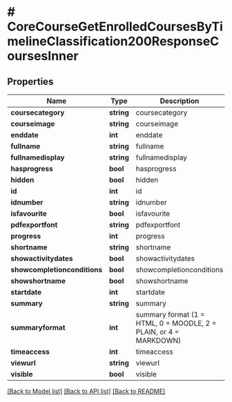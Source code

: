 # # CoreCourseGetEnrolledCoursesByTimelineClassification200ResponseCoursesInner

## Properties

Name | Type | Description | Notes
------------ | ------------- | ------------- | -------------
**coursecategory** | **string** | coursecategory | [optional]
**courseimage** | **string** | courseimage | [optional]
**enddate** | **int** | enddate | [optional]
**fullname** | **string** | fullname | [optional]
**fullnamedisplay** | **string** | fullnamedisplay | [optional]
**hasprogress** | **bool** | hasprogress | [optional]
**hidden** | **bool** | hidden | [optional]
**id** | **int** | id | [optional]
**idnumber** | **string** | idnumber | [optional]
**isfavourite** | **bool** | isfavourite | [optional]
**pdfexportfont** | **string** | pdfexportfont | [optional]
**progress** | **int** | progress | [optional]
**shortname** | **string** | shortname | [optional]
**showactivitydates** | **bool** | showactivitydates | [optional]
**showcompletionconditions** | **bool** | showcompletionconditions | [optional]
**showshortname** | **bool** | showshortname | [optional]
**startdate** | **int** | startdate | [optional]
**summary** | **string** | summary | [optional]
**summaryformat** | **int** | summary format (1 &#x3D; HTML, 0 &#x3D; MOODLE, 2 &#x3D; PLAIN, or 4 &#x3D; MARKDOWN) | [optional]
**timeaccess** | **int** | timeaccess | [optional]
**viewurl** | **string** | viewurl | [optional]
**visible** | **bool** | visible | [optional]

[[Back to Model list]](../../README.md#models) [[Back to API list]](../../README.md#endpoints) [[Back to README]](../../README.md)
